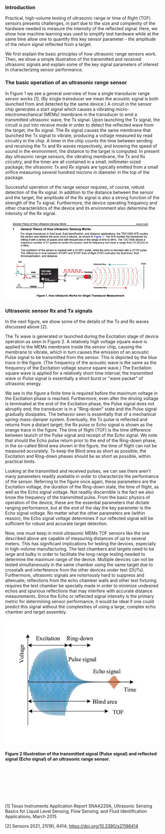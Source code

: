 ### Introduction

Practical, high-volume testing of ultrasonic range or time of flight (TOF) sensors presents challenges, in part due to the size and complexity of the hardware needed to measure the intensity of the reflected signal.  Here, we show how machine learning was used to simplify test hardware while at the same time allow one to quantify this key sensor parameter - the amplitude of the return signal reflected from a target.  

We first explain the basic principles of how ultrasonic range sensors work.  Then, we show a simple illustration of the transmitted and received ultrasonic signals and explain some of the key signal parameters of interest in characterizing sensor performance.

### The basic operation of an ultrasonic range sensor

In Figure 1 we see a general overview of how a single transducer range sensor works [1].  (By single transducer we mean the acoustic signal is both launched from and detected by the same device.) A circuit in the sensor chip generates a start signal which causes a vibrating micro-electromechanical (MEMs) membrane in the transducer to emit a transmitted ultrasonic wave, the Tx signal.  Upon launching the Tx signal, the circuit is put into receive mode in order to detect the reflected wave from the target, the Rx signal. The Rx signal causes the same membrane that launched the Tx signal to vibrate, producing a voltage measured by read circuitry in the chip.  A timer in the chip counts the time between sending and receiving the Tx and Rx waves respectively, and knowing the speed of sound in the environment, the distance to the target is computed.  In present day ultrasonic range sensors, the vibrating membrane, the Tx and Rx circuitry, and the timer are all contained in a small, millimeter-sized package; the ultrasonic Tx and Rx signals are typically emitted from a small orifice measuring several hundred microns in diameter in the top of the package. 

Successful operation of the range sensor requires, of course, robust detection of the Rx signal.  In addition to the distance between the sensor and the target, the amplitude of the Rx signal is also a strong function of the strength of the Tx signal.  Furthermore, the device operating frequency and other characteristics of the device and its environment also determine the intensity of the Rx signal.  

![Signals](https://github.com/michaelalex94536/Assorted-ML/blob/main/UltrasonicSensorTesting/images/TI_Tx_Rx.jpg)



### Ultrasonic sensor Rx and Tx signals

In the next figure, we show some of the details of the Tx and Rx waves discussed above [2]. 

The Tx wave is generated or launched during the Excitation stage of device operation as seen in Figure 2.  A relatively high voltage square wave is applied to the MEMs membrane inside the sensor chip, causing the membrane to vibrate, which in turn causes the emission of an acoustic Pulse signal to be transmitted from the sensor.  This is depicted by the blue trace in the figure.  (The frequency of the acoustic wave is the same as the frequency of the Excitation voltage source square wave.) The Excitation square wave is applied for a relatively short time interval; the transmitted wave or Pulse signal is essentially a short burst or "wave packet" of ultrasonic energy.  

We see in the figure a finite time is required before the maximum voltage in the Excitation phase is reached.  Furthermore, even after the driving voltage is terminated at the end of the Excitation phase, the Pulse signal does not abruptly end; the transducer is in a "Ring-down" state and the Pulse signal gradually dissipates.  The behavior seen is essentially that of a mechanical spring-mass-damper system.  Eventually, the Tx pulse is reflected and returns from a distant target; the Rx pulse or Echo signal is shown as the orange trace in the figure.  The time of flight (TOF) is the time difference between launch of the Pulse signal and receipt of the Echo signal.  We note that should the Echo pulse return prior to the end of the Ring-down phase, in the so-called Blind area shown in the figure, the time of flight can not be measured accurately.  To keep the Blind area as short as possible, the Excitation and Ring-down phases should be as short as possible, within practical limits.  

Looking at the transmitted and received pulses, we can see there aren't many parameters readily available in order to characterize the performance of the sensor.  Referring to the figure once again, these parameters are the Excitation voltage, the duration of the Ring-down state, the time of flight, as well as the Echo signal voltage.  Not readily discernible is the fact we also know the frequency of the transmitted pulse.  From the basic physics of operation of the device, these are the essential parameters that dictate ranging performance, but at the end of the day the key parameter is the Echo signal voltage.  No matter what the other parameters are (within reason), the Echo signal voltage determines if our reflected signal will be sufficient for robust and accurate target detection.  

Now, one must keep in mind ultrasonic MEMs TOF sensors like the one described above are capable of measuring distances of up to several meters.  This has significant implications for testing the devices, especially in high-volume manufacturing.  The test chambers and targets need to be large and bulky in order to facilitate the long-range testing needed to determine the maximum range of the device. Multiple devices can not be tested simultaneously in the same chamber using the same target due to crosstalk and interference from the other devices under test (DUTs). Furthermore, ultrasonic signals are notoriously hard to suppress and attenuate; reflections from the echo chamber walls and other test fixturing requires the test chamber be specially made in order to minimize undesired echos and spurious reflections that may interfere with accurate distance measurements. Since the Echo or reflected signal intensity is the primary metric for determining sensor performance, it would be ideal if one could predict this signal without the complexities of using a large, complex echo chamber and target assembly.  


![Signals](https://github.com/michaelalex94536/Assorted-ML/blob/main/UltrasonicSensorTesting/images/pulse-echo.jpeg)

#### Figure 2  Illustration of the transmitted signal (Pulse signal) and reflected signal (Echo signal) of an ultrasonic range sensor. 
<br/><br/>
<br/><br/>
<br/><br/>

[1]  Texas Instruments Application Report SNAA220A, Ultrasonic Sensing Basics for Liquid Level Sensing, Flow Sensing, and Fluid Identification Applications, March 2015 

[2]  Sensors 2021, 21(19), 6414; https://doi.org/10.3390/s21196414 

